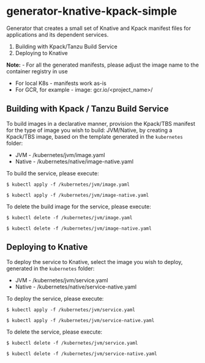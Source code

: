 # generator-knative-kpack-simple
Generator that creates a small set of Knative and Kpack manifest files for applications and its dependent services.

1. Building with Kpack/Tanzu Build Service
2. Deploying to Knative

**Note:** - For all the generated manifests, please adjust the image name to the container registry in use
* For local K8s - manifests work as-is
* For GCR, for example - image: gcr.io/<project_name>/<image-name>

## Building with Kpack / Tanzu Build Service
To build images in a declarative manner, provision the Kpack/TBS manifest for the type of image you wish to build: JVM/Native, by creating a Kpack/TBS image, based on the template generated in the `kubernetes` folder:
* JVM - /kubernetes/jvm/image.yaml 
* Native - /kubernetes/native/image-native.yaml

To build the service, please execute:
```shell
$ kubectl apply -f /kubernetes/jvm/image.yaml 

$ kubectl apply -f /kubernetes/jvm/image-native.yaml
```

To delete the build image for the service, please execute:
```shell
$ kubectl delete -f /kubernetes/jvm/image.yaml 

$ kubectl delete -f /kubernetes/jvm/image-native.yaml
```

## Deploying to Knative
To deploy the service to Knative, select the image you wish to deploy, generated in the `kubernetes` folder:
* JVM - /kubernetes/jvm/service.yaml 
* Native - /kubernetes/native/service-native.yaml

To deploy the service, please execute:
```shell
$ kubectl apply -f /kubernetes/jvm/service.yaml 

$ kubectl apply -f /kubernetes/jvm/service-native.yaml
```

To delete the service, please execute:
```shell
$ kubectl delete -f /kubernetes/jvm/service.yaml 

$ kubectl delete -f /kubernetes/jvm/service-native.yaml
```

